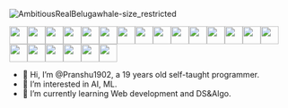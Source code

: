 ![AmbitiousRealBelugawhale-size_restricted](https://user-images.githubusercontent.com/70687348/170268953-efe79c93-de2a-4d88-986b-d8a20edcecad.gif)

<div style="display:inline-table">
<img height="32" width="32" src="https://cdn.jsdelivr.net/npm/simple-icons@v6/icons/twitter.svg" />

<img width="32" height="32" src="https://cdn.jsdelivr.net/gh/devicons/devicon/icons/django/django-plain.svg" />

<img width="32" height="32" src="https://cdn.jsdelivr.net/gh/devicons/devicon/icons/firefox/firefox-original.svg" />

<img width="32" height="32" src="https://cdn.jsdelivr.net/gh/devicons/devicon/icons/git/git-original.svg" />

<img width="32" height="32" src="https://cdn.jsdelivr.net/gh/devicons/devicon/icons/github/github-original.svg" />

<img width="32" height="32" src="https://cdn.jsdelivr.net/gh/devicons/devicon/icons/google/google-original.svg" />

<img width="32" height="32" src="https://cdn.jsdelivr.net/gh/devicons/devicon/icons/html5/html5-original.svg" />

<img width="32" height="32" src="https://cdn.jsdelivr.net/gh/devicons/devicon/icons/javascript/javascript-original.svg" />

<img width="32" height="32" src="https://cdn.jsdelivr.net/gh/devicons/devicon/icons/java/java-original-wordmark.svg" />

<img width="32" height="32" src="https://cdn.jsdelivr.net/gh/devicons/devicon/icons/linux/linux-original.svg" />

<img width="32" height="32" src="https://cdn.jsdelivr.net/gh/devicons/devicon/icons/nodejs/nodejs-plain-wordmark.svg" />

<img width="32" height="32" src="https://cdn.jsdelivr.net/gh/devicons/devicon/icons/npm/npm-original-wordmark.svg" />

<img width="32" height="32" src="https://cdn.jsdelivr.net/gh/devicons/devicon/icons/python/python-original.svg" />

<img width="32" height="32" src="https://cdn.jsdelivr.net/gh/devicons/devicon/icons/react/react-original.svg" />

<img width="32" height="32" src="https://cdn.jsdelivr.net/gh/devicons/devicon/icons/slack/slack-original.svg" />

<img width="32" height="32" src="https://cdn.jsdelivr.net/gh/devicons/devicon/icons/twitter/twitter-original.svg" />

<img width="32" height="32" src="https://cdn.jsdelivr.net/gh/devicons/devicon/icons/typescript/typescript-original.svg" />

<img width="32" height="32" src="https://cdn.jsdelivr.net/gh/devicons/devicon/icons/ubuntu/ubuntu-plain.svg" />

<img width="32" height="32" src="https://cdn.jsdelivr.net/gh/devicons/devicon/icons/vscode/vscode-original.svg" />

<img width="32" height="32" src="https://cdn.jsdelivr.net/gh/devicons/devicon/icons/bash/bash-original.svg" />

<img width="32" height="32" src="https://cdn.jsdelivr.net/gh/devicons/devicon/icons/linkedin/linkedin-original.svg" />          
</div>

- 👋 Hi, I’m @Pranshu1902, a 19 years old self-taught programmer.
- 👀 I’m interested in AI, ML.
- 🌱 I’m currently learning Web development and DS&Algo.
